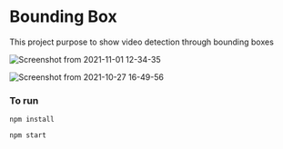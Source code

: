 # Bounding Box

This project purpose to show video detection through bounding boxes

![Screenshot from 2021-11-01 12-34-35](https://user-images.githubusercontent.com/71354731/139698210-0470d8e5-2f9f-4de1-98eb-1304f6e25bf1.png)


![Screenshot from 2021-10-27 16-49-56](https://user-images.githubusercontent.com/71354731/139144643-02df643d-745c-4caf-8d2f-7de245685050.png)


### To run
```
npm install
```
```
npm start
```

